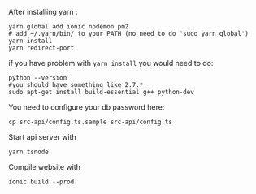 After installing yarn :
```
yarn global add ionic nodemon pm2
# add ~/.yarn/bin/ to your PATH (no need to do 'sudo yarn global')
yarn install
yarn redirect-port
```

if you have problem with `yarn install` you would need to do:
```
python --version
#you should have something like 2.7.*
sudo apt-get install build-essential g++ python-dev
```

You need to configure your db password here:
```
cp src-api/config.ts.sample src-api/config.ts
```

Start api server with 
```
yarn tsnode
```


Compile website with
```
ionic build --prod
```




